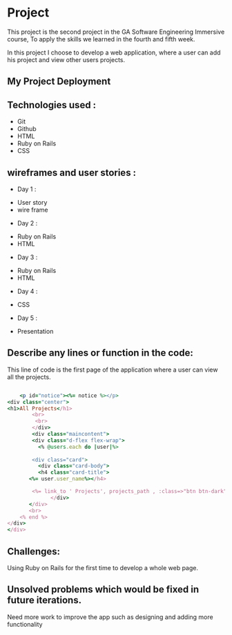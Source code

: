 # Project <Web Application>
This project is the second project in the GA Software Engineering Immersive course, To apply 
the skills we learned in the fourth and fifth week. 

In this project I choose to develop a web application, where a user can add his project and view other
users projects.
## My Project Deployment



## Technologies used : 
* Git
* Github
* HTML
* Ruby on Rails
* CSS

## wireframes and user stories :
* Day 1 :
- User story
- wire frame

* Day 2 :
- Ruby on Rails
- HTML

* Day 3 : 
- Ruby on Rails
- HTML

* Day 4 :
- CSS

* Day 5 :
- Presentation


## Describe any lines or function in the code:
This line of code is the first page of the application where a user can view all the projects.
```Ruby and  HTML 

    <p id="notice"><%= notice %></p>
<div class="center">
<h1>All Projects</h1>
        <br>
         <br>
        </div>
        <div class="maincontent">
        <div class="d-flex flex-wrap">
          <% @users.each do |user|%> 
          
        <div class="card">
          <div class="card-body">
          <h4 class="card-title">
       <%= user.user_name%></h4>

        <%= link_to ' Projects', projects_path , :class=>"btn btn-dark" %> 
              </div>
       </div>
       <br>
    <% end %>
</div>
</div>

```

## Challenges: 
Using Ruby on Rails for the first time to develop a whole web page.

## Unsolved problems which would be fixed in future iterations.
Need more work to improve the app such as designing and adding more functionality 